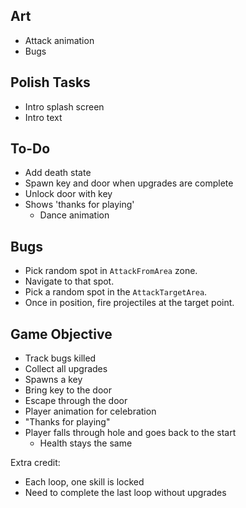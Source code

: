 ## Art

- Attack animation
- Bugs

## Polish Tasks

- Intro splash screen
- Intro text

## To-Do

- Add death state
- Spawn key and door when upgrades are complete
- Unlock door with key
- Shows 'thanks for playing'
  - Dance animation

## Bugs

- Pick random spot in `AttackFromArea` zone.
- Navigate to that spot.
- Pick a random spot in the `AttackTargetArea`.
- Once in position, fire projectiles at the target point.

## Game Objective

- Track bugs killed
- Collect all upgrades
- Spawns a key
- Bring key to the door
- Escape through the door
- Player animation for celebration
- "Thanks for playing"
- Player falls through hole and goes back to the start
  - Health stays the same

Extra credit:

- Each loop, one skill is locked
- Need to complete the last loop without upgrades
